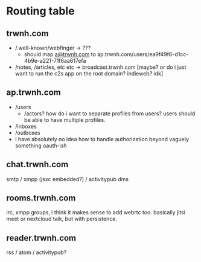 # Routing table

## trwnh.com
- /.well-known/webfinger -> ???
  - should map a@trwnh.com to ap.trwnh.com/users/ea9f49f6-d1cc-4b9e-a221-71f6aa617efa
- /notes, /articles, etc etc -> broadcast.trwnh.com [maybe? or do i just want to run the c2s app on the root domain? indieweb? idk]
  
## ap.trwnh.com
- /users
  - /actors? how do i want to separate profiles from users? users should be able to have multiple profiles.
- /inboxes
- /outboxes
- i have absolutely no idea how to handle authorization beyond vaguely something oauth-ish
  
## chat.trwnh.com
smtp / xmpp (jsxc embedded?) / activitypub dms

## rooms.trwnh.com
irc, xmpp groups, i think it makes sense to add webrtc too. basically jitsi meet or nextcloud talk, but with persistence. 

## reader.trwnh.com
rss / atom / activitypub?

##